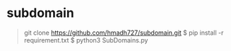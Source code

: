 # subdomain

> git clone https://github.com/hmadh727/subdomain.git
$ pip install -r requirement.txt
$ python3 SubDomains.py
